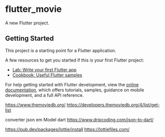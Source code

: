 # flutter_movie

A new Flutter project.

## Getting Started

This project is a starting point for a Flutter application.

A few resources to get you started if this is your first Flutter project:

- [Lab: Write your first Flutter app](https://docs.flutter.dev/get-started/codelab)
- [Cookbook: Useful Flutter samples](https://docs.flutter.dev/cookbook)

For help getting started with Flutter development, view the
[online documentation](https://docs.flutter.dev/), which offers tutorials,
samples, guidance on mobile development, and a full API reference.


https://www.themoviedb.org/
https://developers.themoviedb.org/4/list/get-list


converter json em Model dart
    https://www.dripcoding.com/json-to-dart/


https://pub.dev/packages/lottie/install
https://lottiefiles.com/
